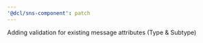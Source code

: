 ```yaml
---
'@dcl/sns-component': patch
---
```


Adding validation for existing message attributes (Type & Subtype)
